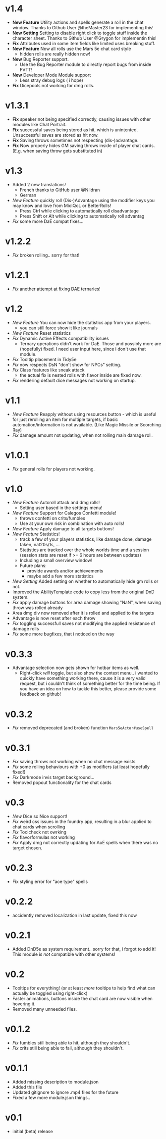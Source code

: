 # v1.4

- **New Feature** Utility actions and spells generate a roll in the chat window. Thanks to Github User @theMaster23 for implementing this!
- **New Setting** Setting to disable right click to toggle stuff inside the character sheet. Thanks to Github User @Grygon for implementin this!
- **Fix** Attributes used in some item fields like limited uses breaking stuff.
- **New Feature** Now all rolls use the Mars 5e chat card style
  - hidden rolls are really hidden now!
- **New** Bug Reporter support.
  - Use the Bug Reporter module to directly report bugs from inside FVTT!
- **New** Developer Mode Module support
  - Less stray debug logs ( i hope)
- **Fix** Dicepools not working for dmg rolls.

# v1.3.1

- **Fix** speaker not being specified correctly, causing issues with other modules like Chat Portrait.
- **Fix** successful saves being stored as hit, which is unintented. Unsuccessful saves are stored as hit now.
- **Fix** Saving throws sometimes not respecting (dis-)advantage.
- **Fix** Now properly hides GM saving throws inside of player chat cards. (E.g. when saving throw gets substituted in)

# v1.3

- Added 2 new translations!
  - French thanks to GitHub user @Nildran
  - German
- _New Feature_ quickly roll (Dis-)Advantage using the modifier keys you may know and love from MidiQoL or BetterRolls!
  - Press Ctrl while clicking to automatically roll disadvantage
  - Press Shift or Alt while clicking to automatically roll advantag
- _Fix_ some more DaE compat fixes...

# v1.2.2

- _Fix_ broken rolling.. sorry for that!

# v1.2.1

- _Fix_ another attempt at fixing DAE ternaries!

# v1.2

- _New Feature_ You can now hide the statistics app from your players.
  - you can still force show it like journals
- _New Feature_ Reset statistics
- _Fix_ Dynamic Active Effects compatibility issues
  - Ternary operations didn't work for DaE. Those and possibly more are (hopefully) fixed. I need user input here, since i don't use that module.
- _Fix_ Tooltip placement in Tidy5e
- _Fix_ now respects DsN "don't show for NPCs" setting.
- _Fix_ Class features like sneak attack
  - the actual fix is nested rolls with flavor inside are fixed now.
- _Fix_ rendering default dice messages not working on startup.

# v1.1

- _New Feature_ Reapply without using resources button - which is useful for just rerolling an item for multiple targets, if basic automation/information is not available. (Like Magic Missile or Scorching Ray)
- _Fix_ damage amount not updating, when not rolling main damage roll.

# v1.0.1

- _Fix_ general rolls for players not working.

# v1.0

- _New Feature_ Autoroll attack and dmg rolls!
  - Setting user based in the settings menu!
- _New Feature_ Support for Calegos Confetti module!
  - throws confetti on crits/fumbles
  - Use at your own risk in combination with auto rolls!
- _New Feature_ Apply damage to all targets buttons!
- _New Feature_ Statistics!
  - track a few of your players statistics, like damage done, damage taken, nat20s/1s, ...
  - Statistics are tracked over the whole worlds time and a session (session stats are reset if >= 6 hours are between updates)
  - Including a small overview window!
  - Future plans:
    - provide awards and/or achievements
    - maybe add a few more statistics
- _New Setting_ Added setting on whether to automatically hide gm rolls or not.
- Improved the AbilityTemplate code to copy less from the original DnD system.
- _Fix_ apply damage buttons for area damage showing "NaN", when saving throw was rolled already
- Area dmg div now removed after it is rolled and applied to the targets
- Advantage is now reset after each throw
- _Fix_ toggling successfull saves not modifying the applied resistance of damage rolls
- _Fix_ some more bugfixes, that i noticed on the way

# v0.3.3

- Advantage selection now gets shown for hotbar items as well.
  - Right-click _will_ toggle, but also show the context menu.. i wanted to quickly have something working there, cause it is a very valid request, but i couldn't think of something better for the time being. If you have an idea on how to tackle this better, please provide some feedback on github!

# v0.3.2

- _Fix_ removed deprecated (and broken) function `Mars5eActor#useSpell`

# v0.3.1

- _Fix_ saving throws not working when no chat message exists
- _Fix_ some rolling behaviours with +0 as modifiers (at least hopefully fixed!)
- _Fix_ Darkmode invis target background...
- Removed popout functionality for the chat cards

# v0.3

- _New_ Dice so Nice support!
- _Fix_ weird css issues in the foundry app, resulting in a blur applied to chat cards when scrolling
- _Fix_ Toolcheck not owrking
- _Fix_ flavorformulas not working
- _Fix_ Apply dmg not correctly updating for AoE spells when there was no target chosen.

# v0.2.3

- Fix styling error for "aoe type" spells

# v0.2.2

- accidently removed localization in last update, fixed this now

# v0.2.1

- Added DnD5e as system requirement.. sorry for that, i forgot to add it! This module is _not_ compatible with other systems!

# v0.2

- Tooltips for everything! (or at least _more_ tooltips to help find what can actually be toggled using right-click)
- Faster animations, buttons inside the chat card are now visible when hovering it.
- Removed many unneeded files.

# v0.1.2

- _Fix_ fumbles still being able to hit, although they shouldn't.
- _Fix_ crits still being able to fail, although they shouldn't.

# v0.1.1

- Added missing description to module.json
- Added this file
- Updated gitignore to ignore .mp4 files for the future
- Fixed a few more module.json things..

# v0.1

- initial (beta) release
